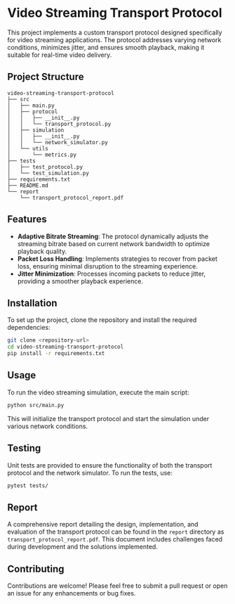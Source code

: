 # Video Streaming Transport Protocol

This project implements a custom transport protocol designed specifically for video streaming applications. The protocol addresses varying network conditions, minimizes jitter, and ensures smooth playback, making it suitable for real-time video delivery.

## Project Structure

```
video-streaming-transport-protocol
├── src
│   ├── main.py
│   ├── protocol
│   │   ├── __init__.py
│   │   └── transport_protocol.py
│   ├── simulation
│   │   ├── __init__.py
│   │   └── network_simulator.py
│   └── utils
│       └── metrics.py
├── tests
│   ├── test_protocol.py
│   └── test_simulation.py
├── requirements.txt
├── README.md
└── report
    └── transport_protocol_report.pdf
```

## Features

- **Adaptive Bitrate Streaming**: The protocol dynamically adjusts the streaming bitrate based on current network bandwidth to optimize playback quality.
- **Packet Loss Handling**: Implements strategies to recover from packet loss, ensuring minimal disruption to the streaming experience.
- **Jitter Minimization**: Processes incoming packets to reduce jitter, providing a smoother playback experience.

## Installation

To set up the project, clone the repository and install the required dependencies:

```bash
git clone <repository-url>
cd video-streaming-transport-protocol
pip install -r requirements.txt
```

## Usage

To run the video streaming simulation, execute the main script:

```bash
python src/main.py
```

This will initialize the transport protocol and start the simulation under various network conditions.

## Testing

Unit tests are provided to ensure the functionality of both the transport protocol and the network simulator. To run the tests, use:

```bash
pytest tests/
```

## Report

A comprehensive report detailing the design, implementation, and evaluation of the transport protocol can be found in the `report` directory as `transport_protocol_report.pdf`. This document includes challenges faced during development and the solutions implemented.

## Contributing

Contributions are welcome! Please feel free to submit a pull request or open an issue for any enhancements or bug fixes.
